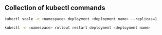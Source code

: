## Collection of kubectl commands

```bash
kubectl scale -n <namespace> deployment <deployment name> --replicas=1
```

```bash
kubectl -n <namespace> rollout restart deployment <deployment name>
```
